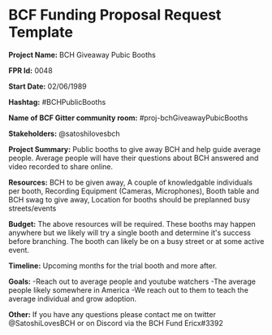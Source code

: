 
# BCF Funding Proposal Request Template

**Project Name:**
BCH Giveaway Pubic Booths

**FPR Id:**
0048

**Start Date:**
02/06/1989

**Hashtag:**
#BCHPublicBooths

**Name of BCF Gitter community room:**
#proj-bchGiveawayPubicBooths

**Stakeholders:**
@satoshilovesbch

**Project Summary:**
Public booths to give away BCH and help guide average people. Average people will have their questions about BCH answered and video recorded to share online. 

**Resources:**
BCH to be given away,
A couple of knowledgable individuals per booth,
Recording Equipment (Cameras, Microphones),
Booth table and BCH swag to give away,
Location for booths should be preplanned busy streets/events

**Budget:**
The above resources will be required. These booths may happen anywhere but we likely will try a single booth and determine it&#39;s success before branching. The booth can likely be on a busy street or at some active event.

**Timeline:**
Upcoming months for the trial booth and more after.

**Goals:**
-Reach out to average people and youtube watchers
-The average people likely somewhere in America
-We reach out to them to teach the average individual and grow adoption.

**Other:**
If you have any questions please contact me on twitter @SatoshiLovesBCH or on Discord via the BCH Fund Ericx#3392
